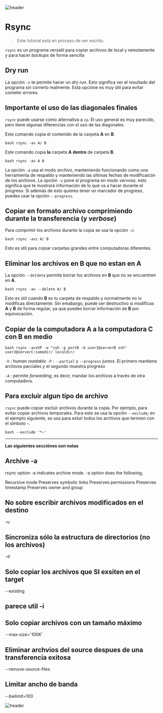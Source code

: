 
![header](/Tutoriales-IFC/assets/header.png)

# Rsync

> Este tutorial está en proceso de ser escrito.

`rsync` es un programa versatil para copiar archivos de local y remotamente y
para hacer *backups* de forma sencilla

## Dry run

La opción `-n` te permite hacer un *dry run*. Esto significa ver el resultado
del programa sin correrlo realmente. Esta opcióne es muy útil para evitar
cometer errores.

## Importante el uso de las diagonales finales

`rsync` puede usarse cómo alternativa a `cp`. El uso general es muy parecido,
pero tiene algunas diferencias con el uso de las diagonales.

Este comando copia el contenido de la carpeta **A** en **B**.

``bash
rsync -av A/ B
``

Este comando copia **la** carpeta **A** **dentro** de carpeta **B**.

``bash
rsync -av A B
``

La opción `-a` usa el modo *archivo*, manteniendo funcionando como una herramienta
de respaldo y manteniendo las últimas fechas de modificaicón de los archivos.
La opción `-v` pone el programa en modo *vervose*, esto significa que te 
mostrará información de lo qué va a hacer durante el progreso. Si además de esto quieres
tener un marcador de progreso, puedes usar la opción `--progress`.


## Copiar en formato archivo comprimiendo durante la transferencia (y *verbose*)

Para comprimir los archivos durante la copia se usa la opción `-z`:

``bash
rsync -avz A/ B
``

Esto es útil para copiar carpetas grandes entre computadoras diferentes.

## Eliminar los archivos en B que no estan en A

La opción `--deldete` permite borrar los archivos en **B** que no se encuentren
en **A**.


``bash
rsync -av --delete A/ B
``

Esto es útil cuando **B** es tu carpeta de respaldo y normalmente no lo modificas
directamente. Sin emabargo, puede ser destructivo si modificas **A** y **B** de forma
regular, ya que puedes borrar información de **B** por equivocación.


## Copiar de la computadora A a la computadora C con B en medio

``bash
rsync -avzhP -e "ssh -p portB -A user1@serverB ssh" user2@serverC:somedir/ localdir/
``

`-h` : *human readable*
`-P` : `--partial` y `--progress` juntos. El primero mantiene archivos parciales y el segundo
     muestra progreso

`-A` : permite *forwarding*, es decir, mandar los archivos a través de otra computadora.


## Para excluir algun tipo de archivo

`rsync` puede copiar excluir archivos durante la copia. Por ejemplo, para evitar copiar archivos
temporales. Para esto se usa la opción `--exclude`; en el ejemplo siguiente, se usa para exluir
todos los archivos que termien con el símbolo `~`.

``bash
--exclude '*~'
``

---

**Las siguientes secciónes son notas**

## Archive -a

rsync option -a indicates archive mode. -a option does the following,

Recursive mode
Preserves symbolic links
Preserves permissions
Preserves timestamp
Preserves owner and group


## No sobre escribir archivos modificados en el destino
-u

## Sincroniza sólo la estructura de directorios (no los archivos)
-d

## Solo copiar los archivos que SI exsiten en el target
--existing

## parece util -i

## Solo copiar archivos con un tamaño máximo
 --max-size='100K'

## Eliminar archvios del source despues de una transferencia exitosa
--remove-source-files

## Limitar ancho de banda
--bwlimit=100

![header](/Tutoriales-IFC/assets/header.png)


